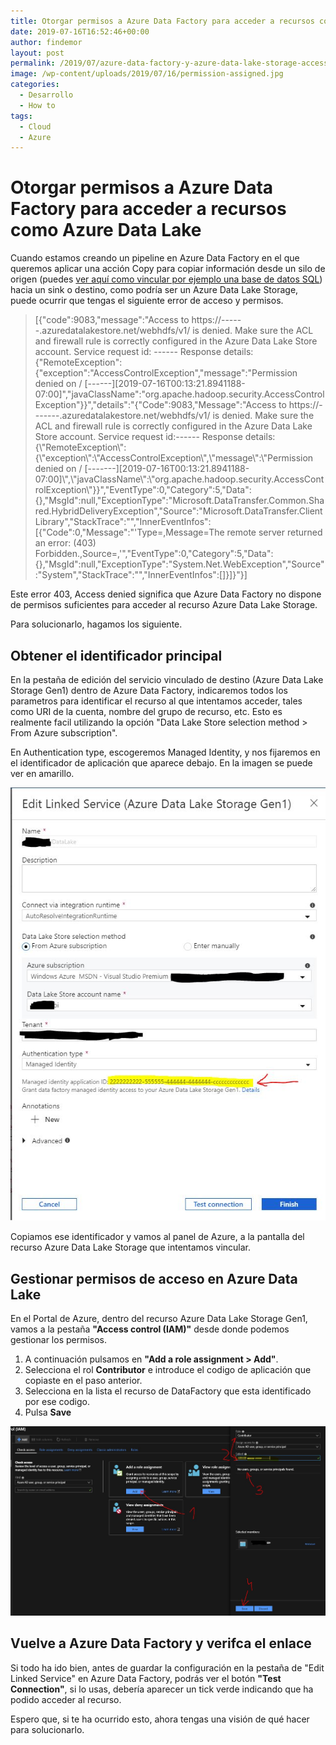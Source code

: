 ```yaml
---
title: Otorgar permisos a Azure Data Factory para acceder a recursos como Azure Data Lake
date: 2019-07-16T16:52:46+00:00
author: findemor
layout: post
permalink: /2019/07/azure-data-factory-y-azure-data-lake-storage-access-permissions/
image: /wp-content/uploads/2019/07/16/permission-assigned.jpg
categories:
  - Desarrollo
  - How to
tags:
  - Cloud
  - Azure
---
```


# Otorgar permisos a Azure Data Factory para acceder a recursos como Azure Data Lake

Cuando estamos creando un pipeline en Azure Data Factory en el que queremos aplicar una acción Copy para copiar información desde un silo de origen (puedes [ver aquí como vincular por ejemplo una base de datos SQL](/2019/07/acceder-base-datos-sql-server-on-premise-desde-azure-data-factory/)) hacia un sink o destino, como podría ser un Azure Data Lake Storage, puede ocurrir que tengas el siguiente error de acceso y permisos.

> [{"code":9083,"message":"Access to https://------.azuredatalakestore.net/webhdfs/v1/ is denied. Make sure the ACL and firewall rule is correctly configured in the Azure Data Lake Store account. Service request id: ------ Response details: {\"RemoteException\":{\"exception\":\"AccessControlException\",\"message\":\"Permission denied on / [------][2019-07-16T00:13:21.8941188-07:00]\",\"javaClassName\":\"org.apache.hadoop.security.AccessControlException\"}}","details":"{\"Code\":9083,\"Message\":\"Access to https://-------.azuredatalakestore.net/webhdfs/v1/ is denied. Make sure the ACL and firewall rule is correctly configured in the Azure Data Lake Store account. Service request id:------ Response details: {\\\"RemoteException\\\":{\\\"exception\\\":\\\"AccessControlException\\\",\\\"message\\\":\\\"Permission denied on / [-------][2019-07-16T00:13:21.8941188-07:00]\\\",\\\"javaClassName\\\":\\\"org.apache.hadoop.security.AccessControlException\\\"}}\",\"EventType\":0,\"Category\":5,\"Data\":{},\"MsgId\":null,\"ExceptionType\":\"Microsoft.DataTransfer.Common.Shared.HybridDeliveryException\",\"Source\":\"Microsoft.DataTransfer.ClientLibrary\",\"StackTrace\":\"\",\"InnerEventInfos\":[{\"Code\":0,\"Message\":\"'Type=,Message=The remote server returned an error: (403) Forbidden.,Source=,'\",\"EventType\":0,\"Category\":5,\"Data\":{},\"MsgId\":null,\"ExceptionType\":\"System.Net.WebException\",\"Source\":\"System\",\"StackTrace\":\"\",\"InnerEventInfos\":[]}]}"}]

Este error 403, Access denied significa que Azure Data Factory no dispone de permisos suficientes para acceder al recurso Azure Data Lake Storage.

Para solucionarlo, hagamos los siguiente.

## Obtener el identificador principal

En la pestaña de edición del servicio vinculado de destino (Azure Data Lake Storage Gen1) dentro de Azure Data Factory, indicaremos todos los parametros para identificar el recurso al que intentamos acceder, tales como URI de la cuenta, nombre del grupo de recurso, etc. Esto es realmente facil utilizando la opción "Data Lake Store selection method > From Azure subscription".

En Authentication type, escogeremos Managed Identity, y nos fijaremos en el identificador de aplicación que aparece debajo. En la imagen se puede ver en amarillo.

![edit linked service](/wp-content/uploads/2019/07/16/edit-linked-service.jpg)

Copiamos ese identificador y vamos al panel de Azure, a la pantalla del recurso Azure Data Lake Storage que intentamos vincular.

## Gestionar permisos de acceso en Azure Data Lake

En el Portal de Azure, dentro del recurso Azure Data Lake Storage Gen1, vamos a la pestaña __"Access control (IAM)"__ desde donde podemos gestionar los permisos.

1. A continuación pulsamos en __"Add a role assignment > Add"__.
2. Selecciona el rol __Contributor__  e introduce el codigo de aplicación que copiaste en el paso anterior.
3. Selecciona en la lista el recurso de DataFactory que esta identificado por ese codigo.
4. Pulsa __Save__

![permission assigned](/wp-content/uploads/2019/07/16/permission-assigned.jpg)

## Vuelve a Azure Data Factory y verifca el enlace

Si todo ha ido bien, antes de guardar la configuración en la pestaña de "Edit Linked Service" en Azure Data Factory, podrás ver el botón __"Test Connection"__, si lo usas, debería aparecer un tick verde indicando que ha podido acceder al recurso.


Espero que, si te ha ocurrido esto, ahora tengas una visión de qué hacer para solucionarlo.


